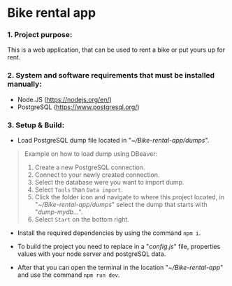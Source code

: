 # Bike rental app

### 1. Project purpose:
This is a web application, that can be used to rent a bike or put yours up for rent.

### 2. System and software requirements that must be installed manually:
- Node.JS (https://nodejs.org/en/)
- PostgreSQL (https://www.postgresql.org/)

### 3. Setup & Build:
- Load PostgreSQL dump file located in "*~/Bike-rental-app/dumps*".

> Example on how to load dump using DBeaver:
> 1. Create a new PostgreSQL connection.
> 2. Connect to your newly created connection.
> 3. Select the database were you want to import dump.
> 4. Select `Tools` than `Data import`.
> 5. Click the folder icon and navigate to where this project located, in "*~/Bike-rental-app/dumps*" select the dump that starts with "*dump-mydb...*".
> 6. Select `Start` on the bottom right.

- Install the required dependencies by using the command `npm i`.

- To build the project you need to replace in a "*config.js*" file, properties values with your node server and postgreSQL data.

- After that you can open the terminal in the location "*~/Bike-rental-app*"
and use the command `npm run dev`.
